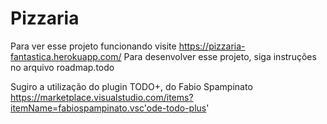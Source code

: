 # Pizzaria

Para ver esse projeto funcionando visite https://pizzaria-fantastica.herokuapp.com/
Para desenvolver esse projeto, siga instruções no arquivo roadmap.todo

Sugiro a utilização do plugin TODO+, do Fabio Spampinato
https://marketplace.visualstudio.com/items?itemName=fabiospampinato.vsc'ode-todo-plus'